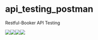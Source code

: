 # api_testing_postman
Restful-Booker API Testing

![](Aspose.Words.32a6e416-a185-4271-ab86-fb5865cbcd35.001.png)![](Aspose.Words.32a6e416-a185-4271-ab86-fb5865cbcd35.002.png)![](Aspose.Words.32a6e416-a185-4271-ab86-fb5865cbcd35.003.png)![](Aspose.Words.32a6e416-a185-4271-ab86-fb5865cbcd35.004.png)

